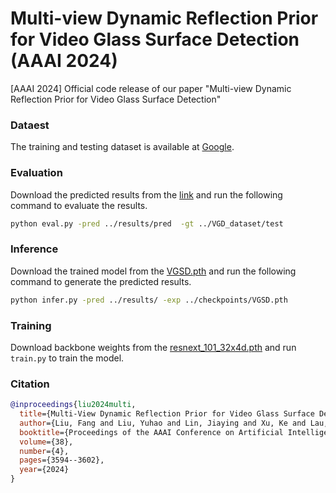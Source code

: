 # Multi-view Dynamic Reflection Prior for Video Glass Surface Detection (AAAI 2024)

[AAAI 2024] Official code release of our paper "Multi-view Dynamic Reflection Prior for Video Glass Surface Detection"


### Dataest

The training and testing dataset is available at [Google](https://drive.google.com/drive/folders/1QsdYI5Gwi-rKKwGgdE7GFTjhRO4-wIiI?usp=sharing). 


### Evaluation
Download the predicted results from the [link](https://github.com/fawnliu/VGSD/releases/download/1.0/pred.zip) and run the following command to evaluate the results.

```bash
python eval.py -pred ../results/pred  -gt ../VGD_dataset/test
```

### Inference
Download the trained model from the [VGSD.pth](https://github.com/fawnliu/VGSD/releases/download/1.0/VGSD.pth) and run the following command to generate the predicted results.

```bash
python infer.py -pred ../results/ -exp ../checkpoints/VGSD.pth 
```

### Training
Download backbone weights from the [resnext_101_32x4d.pth](https://github.com/fawnliu/VGSD/releases/download/1.0/resnext_101_32x4d.pth) and run `train.py` to train the model.


### Citation

```bibtex
@inproceedings{liu2024multi,
  title={Multi-View Dynamic Reflection Prior for Video Glass Surface Detection},
  author={Liu, Fang and Liu, Yuhao and Lin, Jiaying and Xu, Ke and Lau, Rynson WH},
  booktitle={Proceedings of the AAAI Conference on Artificial Intelligence},
  volume={38},
  number={4},
  pages={3594--3602},
  year={2024}
}
```
